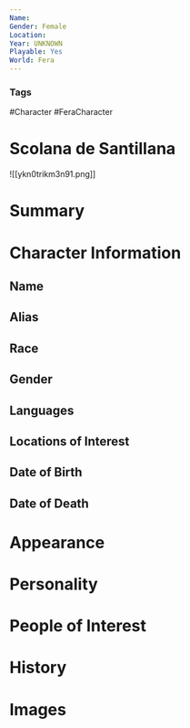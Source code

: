 ```yaml
---
Name: 
Gender: Female
Location: 
Year: UNKNOWN
Playable: Yes
World: Fera
---
```


### Tags
#Character #FeraCharacter 

# Scolana de Santillana
![[ykn0trikm3n91.png]]

# Summary


# Character Information

## Name

## Alias

## Race

## Gender

## Languages

## Locations of Interest

## Date of Birth

## Date of Death

# Appearance

# Personality

# People of Interest

# History

# Images

